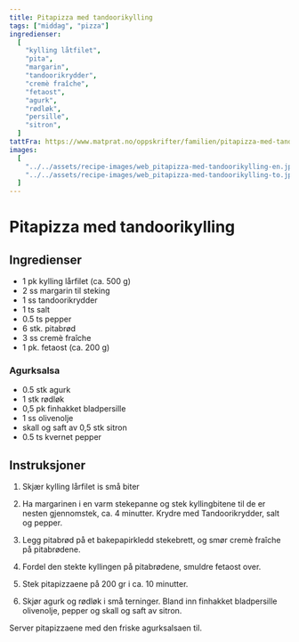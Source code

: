 ```yaml
---
title: Pitapizza med tandoorikylling
tags: ["middag", "pizza"]
ingredienser:
  [
    "kylling låtfilet",
    "pita",
    "margarin",
    "tandoorikrydder",
    "cremè fraîche",
    "fetaost",
    "agurk",
    "rødløk",
    "persille",
    "sitron",
  ]
tattFra: https://www.matprat.no/oppskrifter/familien/pitapizza-med-tandoorikylling/
images:
  [
    "../../assets/recipe-images/web_pitapizza-med-tandoorikylling-en.jpg",
    "../../assets/recipe-images/web_pitapizza-med-tandoorikylling-to.jpg",
  ]
---
```


# Pitapizza med tandoorikylling

## Ingredienser

- 1 pk kylling lårfilet (ca. 500 g)
- 2 ss margarin til steking
- 1 ss tandoorikrydder
- 1 ts salt
- 0.5 ts pepper
- 6 stk. pitabrød
- 3 ss cremè fraîche
- 1 pk. fetaost (ca. 200 g)

### Agurksalsa

- 0.5 stk agurk
- 1 stk rødløk
- 0,5 pk finhakket bladpersille
- 1 ss olivenolje
- skall og saft av 0,5 stk sitron
- 0.5 ts kvernet pepper

## Instruksjoner

1. Skjær kylling lårfilet is små biter

2. Ha margarinen i en varm stekepanne og stek kyllingbitene til de er nesten gjennomstek, ca. 4 minutter. Krydre med Tandoorikrydder, salt og pepper.

3. Legg pitabrød på et bakepapirkledd stekebrett, og smør cremè fraîche på pitabrødene.

4. Fordel den stekte kyllingen på pitabrødene, smuldre fetaost over.

5. Stek pitapizzaene på 200 gr i ca. 10 minutter.

6. Skjør agurk og rødløk i små terninger. Bland inn finhakket bladpersille olivenolje, pepper og skall og saft av sitron.

Server pitapizzaene med den friske agurksalsaen til.
